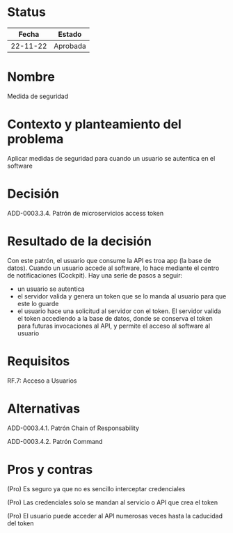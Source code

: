 # Status

| Fecha | Estado |
| --- | --- |
| 22-11-22 | Aprobada |

# Nombre

Medida de seguridad

# Contexto y planteamiento del problema

Aplicar medidas de seguridad para cuando un usuario se autentica en el software

# Decisión

ADD-0003.3.4. Patrón de microservicios access token

# Resultado de la decisión

Con este patrón, el usuario que consume la API es troa app (la base de datos). Cuando un usuario accede al software, lo hace mediante el centro de notificaciones (Cockpit).
Hay una serie de pasos a seguir:
- un usuario se autentica
- el servidor valida y genera un token que se lo manda al usuario para que este lo guarde
- el usuario hace una solicitud al servidor con el token. El servidor valida el token accediendo a la base de datos, donde se conserva el token para futuras invocaciones al API, y permite el acceso al software al usuario

# Requisitos

RF.7: Acceso a Usuarios

# Alternativas

ADD-0003.4.1. Patrón Chain of Responsability

ADD-0003.4.2. Patrón Command

# Pros y contras

(Pro) Es seguro ya que no es sencillo interceptar credenciales

(Pro) Las credenciales solo se mandan al servicio o API que crea el token

(Pro) El usuario puede acceder al API numerosas veces hasta la caducidad del token

